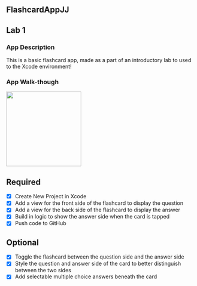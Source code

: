 ## FlashcardAppJJ

## Lab 1

### App Description
This is a basic flashcard app, made as a part of an introductory lab to used to the Xcode environment!

### App Walk-though

<img src="http://g.recordit.co/l3FND8Cayc.gif" width=200><br>

## Required
- [x] Create New Project in Xcode
- [x] Add a view for the front side of the flashcard to display the question
- [x] Add a view for the back side of the flashcard to display the answer
- [x] Build in logic to show the answer side when the card is tapped
- [x] Push code to GitHub
## Optional
- [x] Toggle the flashcard between the question side and the answer side
- [x] Style the question and answer side of the card to better distinguish between the two sides
- [x] Add selectable multiple choice answers beneath the card
